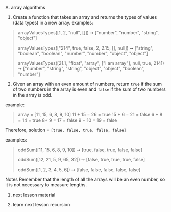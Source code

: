 A. array algorithms

1. Create a function that takes an array and returns the types of values (data types) in a new array.
examples:
> arrayValuesTypes([1, 2, "null", []])
> ➞ ["number", "number", "string", "object"]
> 
> arrayValuesTypes(["214", true, false, 2, 2.15, [], null])
> ➞ ["string", "boolean", "boolean", "number", "number", "object", "object"]
> 
> arrayValuesTypes([21.1, "float", "array", ["I am array"], null, true, 214])
> ➞ ["number", "string", "string", "object", "object", "boolean", "number"]



2. Given an array with an even amount of numbers, return `true` if the sum of two numbers in the array is even and `false` if the sum of two numbers in the array is odd.

example: 
> array = [11, 15, 6, 8, 9, 10]
> 11 + 15 = 26 = true
> 15 + 6 = 21 = false
> 6 + 8 = 14 = true
> 8+ 9 = 17 = false
> 9 + 10 = 19 = false

Therefore, solution = `[true, false, true, false, false]`

examples: 
> oddSum([11, 15, 6, 8, 9, 10]) ➞ [true, false, true, false, false]
> 
> oddSum([12, 21, 5, 9, 65, 32]) ➞ [false, true, true, true, false]
> 
> oddSum([1, 2, 3, 4, 5, 6]) ➞ [false, false, false, false, false]

Notes
Remember that the length of all the arrays will be an even number, so it is not necessary to measure lengths.

1. next lesson material

2. learn next lesson recursion